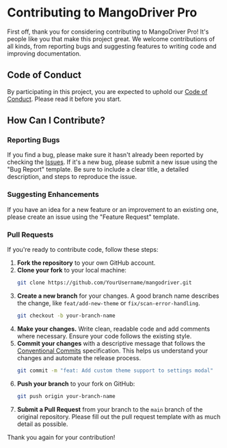 
# Contributing to MangoDriver Pro

First off, thank you for considering contributing to MangoDriver Pro! It's people like you that make this project great. We welcome contributions of all kinds, from reporting bugs and suggesting features to writing code and improving documentation.

## Code of Conduct

By participating in this project, you are expected to uphold our [Code of Conduct](.github/CODE_OF_CONDUCT.md). Please read it before you start.

## How Can I Contribute?

### Reporting Bugs
If you find a bug, please make sure it hasn't already been reported by checking the [Issues](https://github.com/ashikurrahaman48/mangodriver/issues). If it's a new bug, please submit a new issue using the "Bug Report" template. Be sure to include a clear title, a detailed description, and steps to reproduce the issue.

### Suggesting Enhancements
If you have an idea for a new feature or an improvement to an existing one, please create an issue using the "Feature Request" template.

### Pull Requests
If you're ready to contribute code, follow these steps:

1.  **Fork the repository** to your own GitHub account.
2.  **Clone your fork** to your local machine:
    ```bash
    git clone https://github.com/YourUsername/mangodriver.git
    ```
3.  **Create a new branch** for your changes. A good branch name describes the change, like `feat/add-new-theme` or `fix/scan-error-handling`.
    ```bash
    git checkout -b your-branch-name
    ```
4. **Make your changes.** Write clean, readable code and add comments where necessary. Ensure your code follows the existing style.
5.  **Commit your changes** with a descriptive message that follows the [Conventional Commits](https://www.conventionalcommits.org/en/v1.0.0/) specification. This helps us understand your changes and automate the release process.
    ```bash
    git commit -m "feat: Add custom theme support to settings modal"
    ```
6.  **Push your branch** to your fork on GitHub:
    ```bash
    git push origin your-branch-name
    ```
7.  **Submit a Pull Request** from your branch to the `main` branch of the original repository. Please fill out the pull request template with as much detail as possible.

Thank you again for your contribution!

